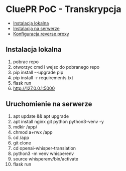 # CluePR PoC - Transkrypcja
* [Instalacja lokalna](#local-install)
* [Instalacja na serwerze](#server-deployment)
* [Konfiguracja reverse proxy](#reverse-proxy)



## Instalacja lokalna
1. pobrac repo
2. otworzyc cmd i wejsc do pobranego repo
3. pip install --upgrade pip
4. pip install -r requirements.txt
5. flask run
6. http://127.0.0.1:5000


## Uruchomienie na serwerze
1. apt update && apt upgrade
2. apt install nginx git python python3-venv -y
3. mdkir /app/
4. chmod a+rwx /app
5. cd /app
6. git clone
7. cd openai-whisper-translation
8. python3 -m venv whisperenv
9. source whisperenv/bin/activate
10. flask run